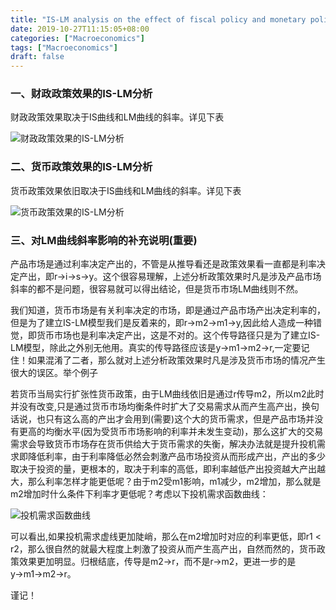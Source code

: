 ```yaml
---
title: "IS-LM analysis on the effect of fiscal policy and monetary policy"
date: 2019-10-27T11:15:05+08:00
categories: ["Macroeconomics"]
tags: ["Macroeconomics"]
draft: false
---
```


### **一、财政政策效果的IS-LM分析**

财政政策效果取决于IS曲线和LM曲线的斜率。详见下表

![财政政策效果的IS-LM分析](https://feily.tech/pic/images/article/caizhneg.png)

### **二、货币政策效果的IS-LM分析**

货币政策效果依旧取决于IS曲线和LM曲线的斜率。详见下表

![货币政策效果的IS-LM分析](https://feily.tech/pic/images/article/huobi.png)

### **三、对LM曲线斜率影响的补充说明(重要)**

产品市场是通过利率决定产出的，不管是从推导看还是政策效果看一直都是利率决定产出，即r→i→s→y。这个很容易理解，上述分析政策效果时凡是涉及产品市场斜率的都不是问题，很容易就可以得出结论，但是货币市场LM曲线则不然。

我们知道，货币市场是有关利率决定的市场，即是通过产品市场产出决定利率的，但是为了建立IS-LM模型我们是反着来的，即r→m2→m1→y,因此给人造成一种错觉，即货币市场也是利率决定产出，这是不对的。这个传导路径只是为了建立IS-LM模型，除此之外别无他用。真实的传导路径应该是y→m1→m2→r,一定要记住！如果混淆了二者，那么就对上述分析政策效果时凡是涉及货币市场的情况产生很大的误区。举个例子

若货币当局实行扩张性货币政策，由于LM曲线依旧是通过r传导m2，所以m2此时并没有改变,只是通过货币市场均衡条件时扩大了交易需求从而产生高产出，换句话说，也只有这么高的产出才会用到(需要)这个大的货币需求，但是产品市场并没有更高的均衡水平(因为受货币市场影响的利率并未发生变动)，那么这扩大的交易需求会导致货币市场存在货币供给大于货币需求的失衡，解决办法就是提升投机需求即降低利率，由于利率降低必然会刺激产品市场投资从而形成产出，产出的多少取决于投资的量，更根本的，取决于利率的高低，即利率越低产出投资越大产出越大，那么利率怎样才能更低呢？由于m2受m1影响，m1减少，m2增加，那么就是m2增加时什么条件下利率才更低呢？考虑以下投机需求函数曲线：

![投机需求函数曲线](https://feily.tech/pic/images/article/lms.png)

可以看出,如果投机需求虚线更加陡峭，那么在m2增加时对应的利率更低，即r1 < r2，那么很自然的就最大程度上刺激了投资从而产生高产出，自然而然的，货币政策效果更加明显。归根结底，传导是m2→r，而不是r→m2，更进一步的是y→m1→m2→r。

谨记！